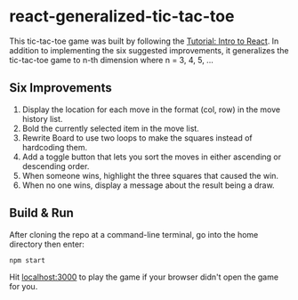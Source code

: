 # react-generalized-tic-tac-toe

This tic-tac-toe game was built by following the [Tutorial: Intro to React](https://reactjs.org/tutorial/tutorial.html).  In addition to implementing the six suggested improvements, it generalizes the tic-tac-toe game to n-th dimension where n = 3, 4, 5, ... 

## Six Improvements

1. Display the location for each move in the format (col, row) in the move history list.
2. Bold the currently selected item in the move list.
3. Rewrite Board to use two loops to make the squares instead of hardcoding them.
4. Add a toggle button that lets you sort the moves in either ascending or descending order.
5. When someone wins, highlight the three squares that caused the win.
6. When no one wins, display a message about the result being a draw.

## Build & Run

After cloning the repo at a command-line terminal, go into the home directory then enter:

```
npm start
```

Hit [localhost:3000](http://localhost:3000/) to play the game if your browser didn't open the game for you.
